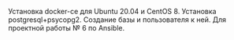Установка docker-ce для Ubuntu 20.04 и CentOS 8.
Установка postgresql+psycopg2. Создание базы и пользователя к ней.
Для проектной работы № 6 по Ansible.
